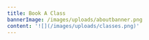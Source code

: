 ```yaml
---
title: Book A Class
bannerImage: /images/uploads/aboutbanner.png
content: '![](/images/uploads/classes.png)'
---
```


